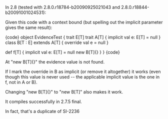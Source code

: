 In 2.8 (tested with 2.8.0.r18784-b20090925021043 and 2.8.0.r18844-b20091001024531):

Given this code with a context bound (but spelling out the implicit parameter gives the same result):

{code}
object EvidenceTest {
  trait E[T]
  trait A[T] { implicit val e: E[T] = null }
  class B[T : E] extends A[T] { override val e = null }

  def f[T] {
    implicit val e: E[T] = null
    new B[T]{}
  }
}
{code}

At "new B[T]{}" the evidence value is not found.

If I mark the override in B as implicit (or remove it altogether) it works (even though this value is never used -- the applicable implicit value is the one in f, not in A or B).

Changing "new B[T]{}" to "new B[T]" also makes it work.

It compiles successfully in 2.7.5 final.

In fact, that's a duplicate of SI-2236
